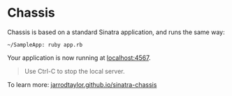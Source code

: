 Chassis
=======

Chassis is based on a standard Sinatra application, and runs the same way:

    ~/SampleApp: ruby app.rb

Your application is now running at [localhost:4567](http://localhost:4567).

> Use Ctrl-C to stop the local server.

To learn more: [jarrodtaylor.github.io/sinatra-chassis](http://jarrodtaylor.github.io/sinatra-chassis/)
